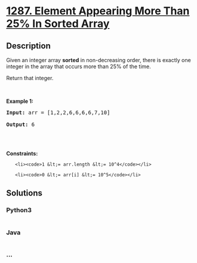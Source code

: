 # [1287. Element Appearing More Than 25% In Sorted Array](https://leetcode.com/problems/element-appearing-more-than-25-in-sorted-array)

## Description
<p>Given an&nbsp;integer array&nbsp;<strong>sorted</strong> in non-decreasing order, there is exactly one integer in the array that occurs more than 25% of the time.</p>



<p>Return that integer.</p>



<p>&nbsp;</p>

<p><strong>Example 1:</strong></p>

<pre><strong>Input:</strong> arr = [1,2,2,6,6,6,6,7,10]

<strong>Output:</strong> 6

</pre>

<p>&nbsp;</p>

<p><strong>Constraints:</strong></p>



<ul>

	<li><code>1 &lt;= arr.length &lt;= 10^4</code></li>

	<li><code>0 &lt;= arr[i] &lt;= 10^5</code></li>

</ul>


## Solutions


<!-- tabs:start -->

### **Python3**

```python

```

### **Java**

```java

```

### **...**
```

```

<!-- tabs:end -->